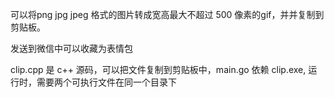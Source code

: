 可以将png jpg jpeg 格式的图片转成宽高最大不超过 500 像素的gif，并并复制到剪贴板。

发送到微信中可以收藏为表情包

clip.cpp 是 c++ 源码，可以把文件复制到剪贴板中，main.go 依赖 clip.exe, 运行时，需要两个可执行文件在同一个目录下
